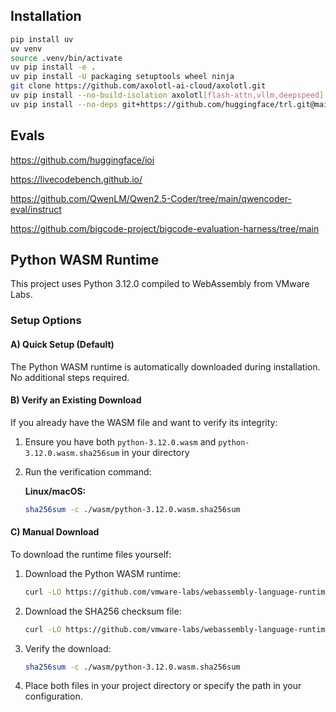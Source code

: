 ## Installation

```bash
pip install uv
uv venv
source .venv/bin/activate
uv pip install -e .
uv pip install -U packaging setuptools wheel ninja
git clone https://github.com/axolotl-ai-cloud/axolotl.git
uv pip install --no-build-isolation axolotl[flash-attn,vllm,deepspeed]
uv pip install --no-deps git+https://github.com/huggingface/trl.git@main
```


## Evals

https://github.com/huggingface/ioi

https://livecodebench.github.io/

https://github.com/QwenLM/Qwen2.5-Coder/tree/main/qwencoder-eval/instruct

https://github.com/bigcode-project/bigcode-evaluation-harness/tree/main

## Python WASM Runtime

This project uses Python 3.12.0 compiled to WebAssembly from VMware Labs.

### Setup Options

#### A) Quick Setup (Default)
The Python WASM runtime is automatically downloaded during installation. No additional steps required.

#### B) Verify an Existing Download
If you already have the WASM file and want to verify its integrity:

1. Ensure you have both `python-3.12.0.wasm` and `python-3.12.0.wasm.sha256sum` in your directory
2. Run the verification command:

   **Linux/macOS:**
   ```bash
   sha256sum -c ./wasm/python-3.12.0.wasm.sha256sum
   ```

#### C) Manual Download
To download the runtime files yourself:

1. Download the Python WASM runtime:
   ```bash
   curl -LO https://github.com/vmware-labs/webassembly-language-runtimes/releases/download/python%2F3.12.0%2B20231211-040d5a6/python-3.12.0.wasm -o ./wasm/python-3.12.0.wasm
   ```

2. Download the SHA256 checksum file:
   ```bash
   curl -LO https://github.com/vmware-labs/webassembly-language-runtimes/releases/download/python%2F3.12.0%2B20231211-040d5a6/python-3.12.0.wasm.sha256sum -o ./wasm/python-3.12.0.wasm.sha256sum
   ```

3. Verify the download:
   ```bash
   sha256sum -c ./wasm/python-3.12.0.wasm.sha256sum
   ```

4. Place both files in your project directory or specify the path in your configuration.